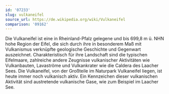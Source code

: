 ```yaml
---
id: '07233'
slug: vulkaneifel
source_url: https://de.wikipedia.org/wiki/Vulkaneifel
comparison: '09162'
---
```


Die Vulkaneifel ist eine in Rheinland-Pfalz gelegene und bis 699,8 m ü. NHN hohe Region der Eifel, die sich durch ihre in besonderem Maß mit Vulkanismus verknüpfte geologische Geschichte und Gegenwart auszeichnet. Charakteristisch für ihre Landschaft sind die typischen Eifelmaare, zahlreiche andere Zeugnisse vulkanischer Aktivitäten wie Vulkanbauten, Lavaströme und Vulkankrater wie die Caldera des Laacher Sees. Die Vulkaneifel, von der Großteile im Naturpark Vulkaneifel liegen, ist heute immer noch vulkanisch aktiv. Ein Kennzeichen dieser vulkanischen Aktivität sind austretende vulkanische Gase, wie zum Beispiel im Laacher See.
